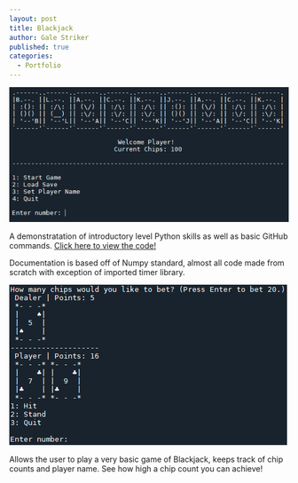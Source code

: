 ```yaml
---
layout: post
title: Blackjack
author: Gale Striker
published: true
categories:
  - Portfolio
---
```

![Splash screen of Blackjack game displaying logo and main menu.](/images/Portfolio/Blackjack_Splash_Screen.png)

A demonstratation of introductory level Python skills as well as basic GitHub commands. [Click here to view the code!](https://github.com/Pinemark-Gale/Blackjack)

Documentation is based off of Numpy standard, almost all code made from scratch with exception of imported timer library.

![Start screen shown when the dealer and player hands are dealt and the computer is waiting for one of three options to be selected.](/images/Portfolio/Game_Start.png)

Allows the user to play a very basic game of Blackjack, keeps track of chip counts and player name. See how high a chip count you can achieve!